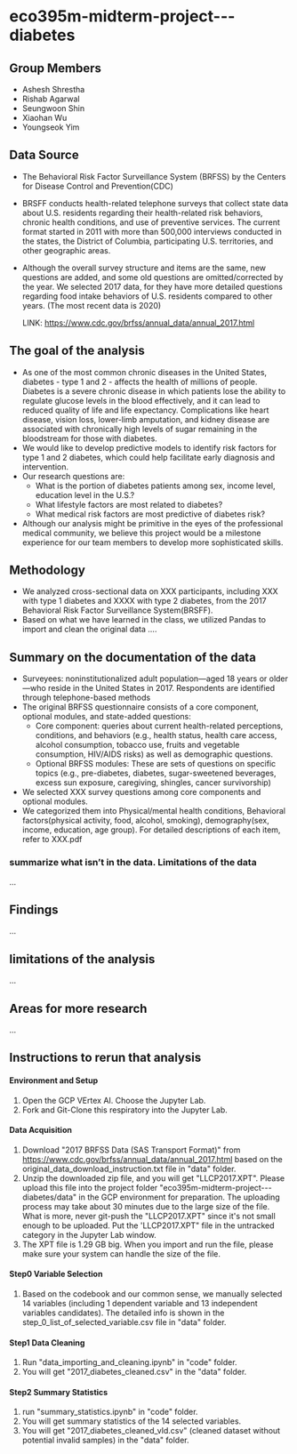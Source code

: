 # eco395m-midterm-project---diabetes

## Group Members
- Ashesh Shrestha
- Rishab Agarwal
- Seungwoon Shin
- Xiaohan Wu
- Youngseok Yim


## Data Source 
- The Behavioral Risk Factor Surveillance System (BRFSS) by the Centers for Disease Control and Prevention(CDC)
- BRSFF conducts health-related telephone surveys that collect state data about U.S. residents regarding their health-related risk behaviors, chronic health conditions, and use of preventive services. The current format started in 2011 with more than 500,000 interviews conducted in the states, the District of Columbia, participating U.S. territories, and other geographic areas.
- Although the overall survey structure and items are the same, new questions are added, and some old questions are omitted/corrected by the year. We selected 2017 data, for they have more detailed questions regarding food intake behaviors of U.S. residents compared to other years. (The most recent data is 2020)

  LINK: https://www.cdc.gov/brfss/annual_data/annual_2017.html

## The goal of the analysis
- As one of the most common chronic diseases in the United States, diabetes - type 1 and 2 - affects the health of millions of people. Diabetes is a severe chronic disease in which patients lose the ability to regulate glucose levels in the blood effectively, and it can lead to reduced quality of life and life expectancy. Complications like heart disease, vision loss, lower-limb amputation, and kidney disease are associated with chronically high levels of sugar remaining in the bloodstream for those with diabetes. 
- We would like to develop predictive models to identify risk factors for type 1 and 2 diabetes, which could help facilitate early diagnosis and intervention.
- Our research questions are:
  * What is the portion of diabetes patients among sex, income level, education level in the U.S.?
  * What lifestyle factors are most related to diabetes?
  * What medical risk factors are most predictive of diabetes risk?
- Although our analysis might be primitive in the eyes of the professional medical community, we believe this project would be a milestone experience for our team members to develop more sophisticated skills. 

## Methodology
- We analyzed cross-sectional data on XXX participants, including XXX with type 1 diabetes and XXXX with type 2 diabetes, from the 2017 Behavioral Risk Factor Surveillance System(BRSFF). 
- Based on what we have learned in the class, we utilized Pandas to import and clean the original data
....

## Summary on the documentation of the data

- Surveyees: noninstitutionalized adult population—aged 18 years or older—who reside in the United States in 2017. Respondents are identified through telephone-based methods
- The original BRFSS questionnaire consists of a core component, optional modules, and state-added questions:
  * Core component: queries about current health-related perceptions, conditions, and behaviors (e.g., health status, health care access, alcohol consumption, tobacco use, fruits and vegetable consumption, HIV/AIDS risks) as well as demographic questions.
  * Optional BRFSS modules: These are sets of questions on specific topics (e.g., pre-diabetes, diabetes, sugar-sweetened beverages, excess sun exposure, caregiving, shingles, cancer survivorship)
- We selected XXX survey questions among core components and optional modules. 
- We categorized them into Physical/mental health conditions, Behavioral factors(physical activity, food, alcohol, smoking), demography(sex, income, education, age group). For detailed descriptions of each item, refer to XXX.pdf 


### summarize what isn’t in the data. Limitations of the data
...

## Findings
...

## limitations of the analysis 
...

## Areas for more research 
...


## Instructions to rerun that analysis

#### Environment and Setup
1. Open the GCP VErtex AI. Choose the Jupyter Lab.
2. Fork and Git-Clone this respiratory into the Jupyter Lab.

#### Data Acquisition
1. Download "2017 BRFSS Data (SAS Transport Format)" from https://www.cdc.gov/brfss/annual_data/annual_2017.html based on the original_data_download_instruction.txt file in "data" folder.
2. Unzip the downloaded zip file, and you will get "LLCP2017.XPT". Please upload this file into the project folder "eco395m-midterm-project---diabetes/data" in the GCP environment for preparation. The uploading process may take about 30 minutes due to the large size of the file. What is more, never git-push the "LLCP2017.XPT" since it's not small enough to be uploaded. Put the 'LLCP2017.XPT" file in the untracked category in the Jupyter Lab window.
3. The XPT file is 1.29 GB big. When you import and run the file, please make sure your system can handle the size of the file.

#### Step0 Variable Selection
1. Based on the codebook and our common sense, we manually selected 14 variables (including 1 dependent variable and 13 independent variables candidates). The detailed info is shown in the step_0_list_of_selected_variable.csv file in "data" folder.

#### Step1 Data Cleaning
1. Run "data_importing_and_cleaning.ipynb" in "code" folder. 
2. You will get "2017_diabetes_cleaned.csv" in the "data" folder.

#### Step2 Summary Statistics
1. run "summary_statistics.ipynb" in "code" folder.
2. You will get summary statistics of the 14 selected variables.
2. You will get "2017_diabetes_cleaned_vld.csv" (cleaned dataset without potential invalid samples) in the "data" folder.
